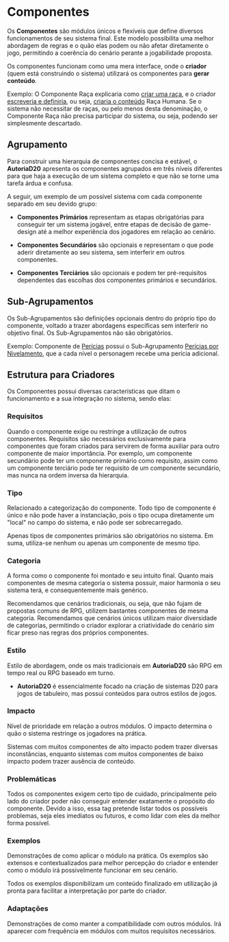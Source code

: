 # Componentes

Os **Componentes** são módulos únicos e flexíveis que define diversos funcionamentos de seu sistema final. Este modelo possibilita uma melhor abordagem de regras e o quão elas podem ou não afetar diretamente o jogo, permitindo a coerência do cenário perante a jogabilidade proposta.

Os componentes funcionam como uma mera interface, onde o **criador** (quem está construindo o sistema) utilizará os componentes para **gerar conteúdo**.

<info>
Exemplo: O Componente Raça explicaria como <u>criar uma raça</u>, e o criador <u>escreveria e definiria</u>, ou seja, <u>criaria o conteúdo</u> Raça Humana. Se o sistema não necessitar de raças, ou pelo menos desta denominação, o Componente Raça não precisa participar do sistema, ou seja, podendo ser simplesmente descartado.
</info>

## Agrupamento

Para construir uma hierarquia de componentes concisa e estável, o **AutoriaD20** apresenta os componentes agrupados em três níveis diferentes para que haja a execução de um sistema completo e que não se torne uma tarefa árdua e confusa. 

A seguir, um exemplo de um possível sistema com cada componente separado em seu devido grupo:

<components-example />

- **Componentes Primários** representam as etapas obrigatórias para conseguir ter um sistema jogável, entre etapas de decisão de game-design até a melhor experiência dos jogadores em relação ao cenário.

- **Componentes Secundários** são opcionais e representam o que pode aderir diretamente ao seu sistema, sem interferir em outros componentes.

- **Componentes Terciários** são opcionais e podem ter pré-requisitos dependentes das escolhas dos componentes primários e secundários.

## Sub-Agrupamentos

Os Sub-Agrupamentos são definições opcionais dentro do próprio tipo do componente, voltado a trazer abordagens específicas sem interferir no objetivo final. Os Sub-Agrupamentos não são obrigatórios.

<info>
Exemplo: Componente de <u>Perícias</u> possui o Sub-Agrupamento <u>Perícias por Nivelamento</u>, que a cada nível o personagem recebe uma perícia adicional.
</info>

## Estrutura para Criadores

Os Componentes possui diversas características que ditam o funcionamento e a sua integração no sistema, sendo elas:

### Requisitos

Quando o componente exige ou restringe a utilização de outros componentes. Requisitos são necessários exclusivamente para componentes que foram criados para servirem de forma auxiliar para outro componente de maior importância. Por exemplo, um componente secundário pode ter um componente primário como requisito, assim como um componente terciário pode ter requisito de um componente secundário, mas nunca na ordem inversa da hierarquia.

### Tipo

Relacionado a categorização do componente. Todo tipo de componente é único e não pode haver a instanciação, pois o tipo ocupa diretamente um "local" no campo do sistema, e não pode ser sobrecarregado.

Apenas tipos de componentes primários são obrigatórios no sistema. Em suma, utiliza-se nenhum ou apenas um componente de mesmo tipo.

### Categoria

A forma como o componente foi montado e seu intuito final. Quanto mais componentes de mesma categoria o sistema possuir, maior harmonia o seu sistema terá, e consequentemente mais genérico.

<warning>
Recomendamos que cenários tradicionais, ou seja, que não fujam de propostas comuns de RPG, utilizem bastantes componentes de mesma categoria.
</warning>

<warning>
Recomendamos que cenários únicos utilizam maior diversidade de categorias, permitindo o criador explorar a criatividade do cenário sim ficar preso nas regras dos próprios componentes.
</warning>

### Estilo

Estilo de abordagem, onde os mais tradicionais em **AutoriaD20** são RPG em tempo real ou RPG baseado em turno.

- **AutoriaD20** é essencialmente focado na criação de sistemas D20 para jogos de tabuleiro, mas possui conteúdos para outros estilos de jogos.

### Impacto

Nível de prioridade em relação a outros módulos. O impacto determina o quão o sistema restringe os jogadores na prática.

<warning>
Sistemas com muitos componentes de alto impacto podem trazer diversas inconstâncias, enquanto sistemas com muitos componentes de baixo impacto podem trazer ausência de conteúdo.
</warning>

### Problemáticas

Todos os componentes exigem certo tipo de cuidado, principalmente pelo lado do criador poder não conseguir entender exatamente o propósito do componente. Devido a isso, essa tag pretende listar todos os possíveis problemas, seja eles imediatos ou futuros, e como lidar com eles da melhor forma possível.

### Exemplos

Demonstrações de como aplicar o módulo na prática. Os exemplos são extensos e contextualizados para melhor percepção do criador e entender como o módulo irá possivelmente funcionar em seu cenário.

<info>
Todos os exemplos disponibilizam um conteúdo finalizado em utilização já pronta para facilitar a interpretação por parte do criador.
</info>

### Adaptações

Demonstrações de como manter a compatibilidade com outros módulos. Irá aparecer com frequência em módulos com muitos requisitos necessários.